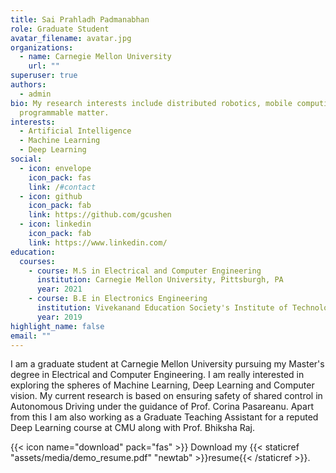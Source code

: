 ```yaml
---
title: Sai Prahladh Padmanabhan
role: Graduate Student
avatar_filename: avatar.jpg
organizations:
  - name: Carnegie Mellon University
    url: ""
superuser: true
authors:
  - admin
bio: My research interests include distributed robotics, mobile computing and
  programmable matter.
interests:
  - Artificial Intelligence
  - Machine Learning
  - Deep Learning
social:
  - icon: envelope
    icon_pack: fas
    link: /#contact
  - icon: github
    icon_pack: fab
    link: https://github.com/gcushen
  - icon: linkedin
    icon_pack: fab
    link: https://www.linkedin.com/
education:
  courses:
    - course: M.S in Electrical and Computer Engineering
      institution: Carnegie Mellon University, Pittsburgh, PA
      year: 2021
    - course: B.E in Electronics Engineering
      institution: Vivekanand Education Society's Institute of Technology, Mumbai, India
      year: 2019
highlight_name: false
email: ""
---
```

I am a graduate student at Carnegie Mellon University pursuing my Master's degree in Electrical and Computer Engineering. I am really interested in exploring the spheres of Machine Learning, Deep Learning and Computer vision. My current research is based on ensuring safety of shared control in Autonomous Driving under the guidance of Prof. Corina Pasareanu. Apart from this I am also working as a Graduate Teaching Assistant for a reputed Deep Learning course at CMU along with Prof. Bhiksha Raj.

{{< icon name="download" pack="fas" >}} Download my {{< staticref "assets/media/demo_resume.pdf" "newtab" >}}resume{{< /staticref >}}.